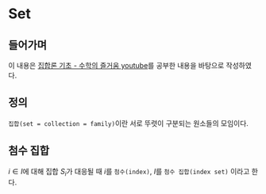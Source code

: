 # Set

## 들어가며
이 내용은 [집합론 기초 - 수학의 즐거움 youtube](https://www.youtube.com/playlist?list=PL4m4z_pFWq2rboSAR7cvRLcCI36Fb8ruF)를 공부한 내용을 바탕으로 작성하였다.

## 정의
`집합(set = collection = family)`이란 서로 뚜렷이 구분되는 원소들의 모임이다.


## 첨수 집합

$i \in I$에 대해 집합 $S_i$가 대응될 때 $i$를 `첨수(index)`, $I$를 `첨수 집합(index set)` 이라고 한다.




